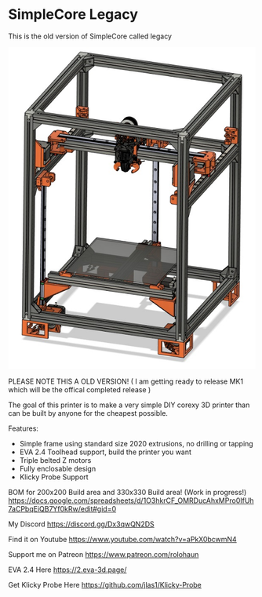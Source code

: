 # SimpleCore Legacy
This is the old version of SimpleCore called legacy

![](Build_Photos/image_readme/Preview.jpg)

PLEASE NOTE THIS A OLD VERSION! ( I am getting ready to release MK1 which will be the offical completed release )

The goal of this printer is to make a very simple DIY corexy 3D printer than can be built by anyone for the cheapest possible.

Features:

- Simple frame using standard size 2020 extrusions, no drilling or tapping
- EVA 2.4 Toolhead support, build the printer you want
- Triple belted Z motors
- Fully enclosable design
- Klicky Probe Support

BOM for 200x200 Build area and 330x330 Build area! (Work in progress!)
https://docs.google.com/spreadsheets/d/1O3hkrCF_OMRDucAhxMPro0IfUh7aCPbqEiQB7Yf0kRw/edit#gid=0

My Discord
https://discord.gg/Dx3qwQN2DS

Find it on Youtube
https://www.youtube.com/watch?v=aPkX0bcwmN4

Support me on Patreon
https://www.patreon.com/rolohaun

EVA 2.4 Here
https://2.eva-3d.page/

Get Klicky Probe Here
https://github.com/jlas1/Klicky-Probe